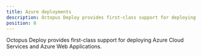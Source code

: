 ```yaml
---
title: Azure deployments
description: Octopus Deploy provides first-class support for deploying Azure Cloud Services and Azure Web Applications.
position: 0
---
```


Octopus Deploy provides first-class support for deploying Azure Cloud Services and Azure Web Applications.
